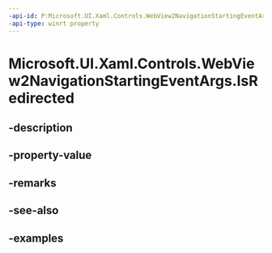 ```yaml
---
-api-id: P:Microsoft.UI.Xaml.Controls.WebView2NavigationStartingEventArgs.IsRedirected
-api-type: winrt property
---
```


# Microsoft.UI.Xaml.Controls.WebView2NavigationStartingEventArgs.IsRedirected

<!--
public bool IsRedirected { get; }
-->


## -description

## -property-value

## -remarks

## -see-also

## -examples


